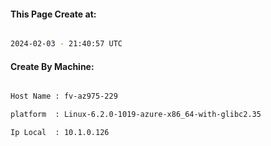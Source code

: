 
   
#### This Page Create at:

```bash

2024-02-03 - 21:40:57 UTC

```

#### Create By Machine:

```bash

Host Name : fv-az975-229

platform  : Linux-6.2.0-1019-azure-x86_64-with-glibc2.35

Ip Local  : 10.1.0.126

```

